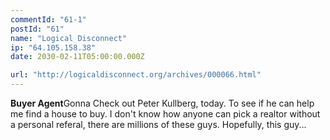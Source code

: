 ```yaml
---
commentId: "61-1"
postId: "61"
name: "Logical Disconnect"
ip: "64.105.158.38"
date: 2030-02-11T05:00:00.000Z

url: "http://logicaldisconnect.org/archives/000066.html"
---
```

<p><strong>Buyer Agent</strong>Gonna Check out Peter Kullberg, today. To see if he can help me find a house to buy. I don't know how anyone can pick a realtor without a personal referal, there are millions of these guys. Hopefully, this guy...</p>